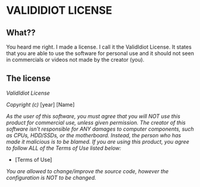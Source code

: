 # VALIDIDIOT LICENSE

## What??
You heard me right. I made a license. I call it the ValidIdiot License.
It states that you are able to use the software for personal use and it should not seen in commercials or videos not made by the creator (you).

## The license

*ValidIdiot License*

*Copyright (c)* [year] [Name]

*As the user of this software, you must agree that you will NOT use this product for commercial use, unless given permission.*
*The creator of this software isn't responsible for ANY damages to computer components, such as CPUs, HDD/SSDs, or the motherboard.*
*Instead, the person who has made it malicious is to be blamed. If you are using this product, you agree to follow ALL of the Terms of Use listed below:*
 
 - [Terms of Use]
 
 *You are allowed to change/improve the source code, however the configuration is NOT to be changed.*
 
